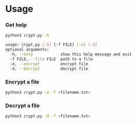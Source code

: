 # Usage
### Get help
```sh
python3 crypt.py -h

usage: crypt.py [-h] [-f FILE] [-e] [-d]
optional arguments:
  -h, --help            show this help message and exit
  -f FILE, --file FILE  path to a file
  -e, --encrypt         encrypt file
  -d, --decrypt         decrypt file
```

### Encrypt a file
```sh
python3 crypt.py -e -f <filename.txt>
```

### Decrypt a file
```sh
python3 crypt.py -d -f <filename.txt>
```